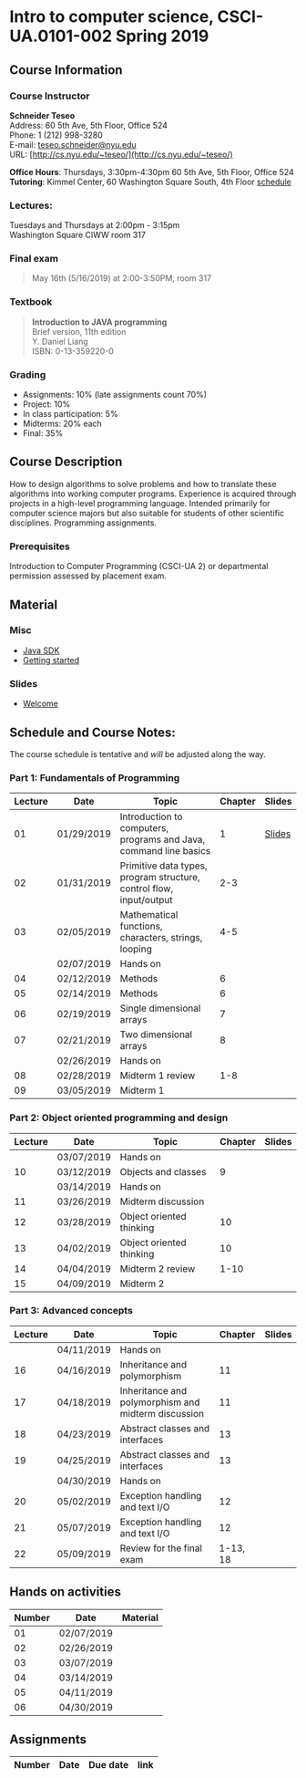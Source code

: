 # Intro to computer science, CSCI-UA.0101-002 Spring 2019

## Course Information
### Course Instructor
**Schneider Teseo**<br>
Address: 60 5th Ave, 5th Floor, Office 524<br>
Phone: 1 (212) 998-3280<br>
E-mail: [teseo.schneider@nyu.edu](mailto:teseo.schneider@nyu.edu)<br>
URL: [http://cs.nyu.edu/~teseo/](http://cs.nyu.edu/~teseo/)<br>

**Office Hours**: Thursdays, 3:30pm-4:30pm 60 5th Ave, 5th Floor, Office 524<br>
**Tutoring**:
Kimmel Center, 60 Washington Square South, 4th Floor [schedule](https://github.com/teseoch/Intro-To-Computer-Science-Spring-2019/blob/master/material/Spring-2019-tutor.pdf)

### Lectures:
Tuesdays and Thursdays at 2:00pm - 3:15pm<br>
Washington Square
CIWW room 317

### Final exam

> May 16th (5/16/2019) at 2:00-3:50PM, room 317


### Textbook

> **Introduction to JAVA programming**<br>
> Brief version, 11th edition<br>
> Y. Daniel Liang<br>
> ISBN: 0-13-359220-0


### Grading
 - Assignments: 10% (late assignments count 70%)
 - Project: 10%
 - In class participation: 5%
 - Midterms: 20% each
 - Final: 35%

## Course Description

How to design algorithms to solve problems and how to translate these algorithms into working computer programs. Experience is acquired through projects in a high-level programming language. Intended primarily for computer science majors but also suitable for students of other scientific disciplines. Programming assignments.



### Prerequisites
Introduction to Computer Programming (CSCI-UA 2) or departmental permission assessed by placement exam.



## Material

### Misc

- [Java SDK](http://www.oracle.com/technetwork/java/javase/downloads/index.html)
- [Getting started](https://raw.githubusercontent.com/teseoch/Intro-To-Computer-Science-Spring-2019/master/material/getting_started.pdf)
<!-- - [Eclipse](https://www.eclipse.org/) -->
<!-- - [Getting started Processing](https://raw.githubusercontent.com/teseoch/Intro-To-Computer-Science-Spring-2019/master/material/getting_started_processing.pdf) -->
<!-- - [Processing](https://raw.githubusercontent.com/teseoch/Intro-To-Computer-Science-Spring-2019/master/material/processing.zip) -->

### Slides
- [Welcome](https://raw.githubusercontent.com/teseoch/Intro-To-Computer-Science-Spring-2019/master/slides/lecture1-welcome.pdf)
<!-- - [Introduction](https://raw.githubusercontent.com/teseoch/Intro-To-Computer-Science-Spring-2019/master/slides/lecture2-intro.pdf) -->
<!-- - [Mathematical functions, characters, strings, looping](https://raw.githubusercontent.com/teseoch/Intro-To-Computer-Science-Spring-2019/master/slides/lecture3-math.pdf) -->
<!-- - [Methods](https://raw.githubusercontent.com/teseoch/Intro-To-Computer-Science-Spring-2019/master/slides/lecture4-methods.pdf) -->
<!-- - [Single dimensional arrays](https://raw.githubusercontent.com/teseoch/Intro-To-Computer-Science-Spring-2019/master/slides/lecture5-arrays.pdf) -->
<!-- - [Two dimensional arrays](https://raw.githubusercontent.com/teseoch/Intro-To-Computer-Science-Spring-2019/master/slides/lecture6-ndarrays.pdf) -->
<!-- - [Objects and classes](https://raw.githubusercontent.com/teseoch/Intro-To-Computer-Science-Spring-2019/master/slides/lecture7-objects.pdf) -->
<!-- - [Object oriented thinking](https://raw.githubusercontent.com/teseoch/Intro-To-Computer-Science-Spring-2019/master/slides/lecture8-thinkingoo.pdf) -->
<!-- - [Inheritance and Polymorphism](https://raw.githubusercontent.com/teseoch/Intro-To-Computer-Science-Spring-2019/master/slides/lecture16.pdf) -->
<!-- - [Abstract Classes and Interfaces](https://raw.githubusercontent.com/teseoch/Intro-To-Computer-Science-Spring-2019/master/slides/lecture17.pdf) -->
<!-- - [Exception and Text IO](https://raw.githubusercontent.com/teseoch/Intro-To-Computer-Science-Spring-2019/master/slides/lecture18.pdf) -->


## Schedule and Course Notes:

The course schedule is tentative and *will* be adjusted along the way.

### Part 1: Fundamentals of Programming
| Lecture | Date | Topic | Chapter | Slides |
|----|----|----|----|----|
| 01 | 01/29/2019 | Introduction to computers, programs and Java, command line basics | 1 | [Slides](https://raw.githubusercontent.com/teseoch/Intro-To-Computer-Science-Spring-2019/master/slides/lecture1-welcome.pdf) |
| 02 | 01/31/2019 | Primitive data types, program structure, control flow, input/output| 2-3 | |
| 03 | 02/05/2019 | Mathematical functions, characters, strings, looping| 4-5 ||
|    | 02/07/2019 | Hands on | | |
| 04 | 02/12/2019 | Methods | 6 | |
| 05 | 02/14/2019 | Methods | 6 | |
| 06 | 02/19/2019 | Single dimensional arrays | 7 | |
| 07 | 02/21/2019 | Two dimensional arrays | 8 | |
|    | 02/26/2019 | Hands on | | |
| 08 | 02/28/2019 | Midterm 1 review | 1-8 | |
| 09 | 03/05/2019 | Midterm 1 |  | |

### Part 2: Object oriented programming and design
| Lecture | Date | Topic | Chapter | Slides |
|----|----|----|----|----|
|    | 03/07/2019 | Hands on | | |
| 10 | 03/12/2019 | Objects and classes | 9 | |
|    | 03/14/2019 | Hands on |  | |
| 11 | 03/26/2019 | Midterm discussion | | |
| 12 | 03/28/2019 | Object oriented thinking | 10 | |
| 13 | 04/02/2019 | Object oriented thinking | 10 | |
| 14 | 04/04/2019 | Midterm 2 review | 1-10 | |
| 15 | 04/09/2019 | Midterm 2 | | |

### Part 3: Advanced concepts

| Lecture | Date | Topic | Chapter | Slides |
|----|----|----|----|----|
|    | 04/11/2019 | Hands on | ||
| 16 | 04/16/2019 | Inheritance and polymorphism | 11 | |
| 17 | 04/18/2019 | Inheritance and polymorphism and midterm discussion | 11 | |
| 18 | 04/23/2019 | Abstract classes and interfaces | 13 | |
| 19 | 04/25/2019 | Abstract classes and interfaces | 13 | |
|    | 04/30/2019 | Hands on | ||
| 20 | 05/02/2019 | Exception handling and text I/O | 12 | |
| 21 | 05/07/2019 | Exception handling and text I/O | 12 | |
| 22 | 05/09/2019 | Review for the final exam | 1-13, 18 | |


## Hands on activities
| Number | Date | Material |
|----|----|----|
| 01 | 02/07/2019 | |
| 02 | 02/26/2019 | |
| 03 | 03/07/2019 | |
| 04 | 03/14/2019 | |
| 05 | 04/11/2019 | |
| 06 | 04/30/2019 | |


## Assignments

| Number | Date | Due date| link |
|----|----|----|----|





